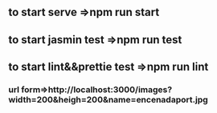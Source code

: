 ## to start serve =>npm run start

## to start jasmin test =>npm run test

## to start lint&&prettie test =>npm run lint

### url form=>http://localhost:3000/images?width=200&heigh=200&name=encenadaport.jpg
